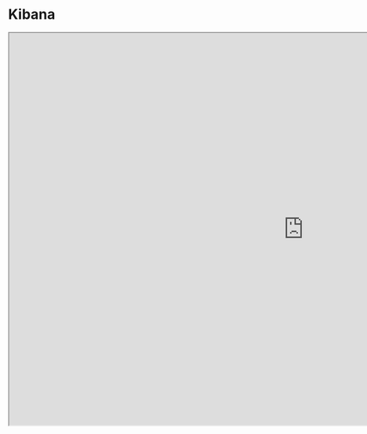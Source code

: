 # Kibana
<iframe src="https://kibanaftransaction-itauproduction.zflow.com.br/s/icarros/app/kibana#/dashboard/c728cb30-833b-11ea-8174-357bbb06fd4b?embed=true&_g=(filters:!(('$state':(store:globalState),meta:(alias:!n,disabled:!f,index:'004ced60-42a5-11ea-8fb1-21598fa682b7',key:oauthClient,negate:!f,params:(query:icarros),type:phrase),query:(match:(oauthClient:(query:icarros,type:phrase))))),refreshInterval:(pause:!f,value:10000),time:(from:now-7d,to:now))&_a=(description:'',filters:!(),fullScreenMode:!f,options:(hidePanelTitles:!f,useMargins:!t),panels:!((embeddableConfig:(title:''),gridData:(h:9,i:'9ea9de00-45e7-4724-acbf-0328c568c347',w:13,x:0,y:0),id:'2642c1c0-8346-11ea-8174-357bbb06fd4b',panelIndex:'9ea9de00-45e7-4724-acbf-0328c568c347',type:visualization,version:'7.5.2'),(embeddableConfig:(),gridData:(h:9,i:'4db60000-a298-4740-87aa-7b9f3527ac7d',w:35,x:13,y:0),id:b7bf96b0-8345-11ea-8174-357bbb06fd4b,panelIndex:'4db60000-a298-4740-87aa-7b9f3527ac7d',type:visualization,version:'7.5.2'),(embeddableConfig:(title:'Tabela+Funil+Total'),gridData:(h:14,i:adde7d76-7127-4c72-b026-ef39d7aa5250,w:48,x:0,y:9),id:'7cd73420-8342-11ea-8174-357bbb06fd4b',panelIndex:adde7d76-7127-4c72-b026-ef39d7aa5250,title:'Tabela+Funil+Total',type:visualization,version:'7.5.2'),(embeddableConfig:(title:'Tabela+funil+CPF!'s+Unicos'),gridData:(h:12,i:'251e5c38-6cc6-4687-b5c7-e49629d709c8',w:48,x:0,y:23),id:'45e942a0-833d-11ea-8174-357bbb06fd4b',panelIndex:'251e5c38-6cc6-4687-b5c7-e49629d709c8',title:'Tabela+funil+CPF!'s+Unicos',type:visualization,version:'7.5.2'),(embeddableConfig:(title:'Tabela+Icarros+an%C3%A1lises+de+cr%C3%A9dito'),gridData:(h:15,i:fec8375d-0398-49e6-aa53-f335996df1ab,w:23,x:0,y:35),id:'45ea88e0-8342-11ea-8174-357bbb06fd4b',panelIndex:fec8375d-0398-49e6-aa53-f335996df1ab,title:'Tabela+Icarros+an%C3%A1lises+de+cr%C3%A9dito',type:visualization,version:'7.5.2'),(embeddableConfig:(title:'Tabela+Icarros+qualificadores'),gridData:(h:15,i:'8625c07a-af68-4a5d-9b86-d17485f0a847',w:25,x:23,y:35),id:'03ed9ca0-8344-11ea-8174-357bbb06fd4b',panelIndex:'8625c07a-af68-4a5d-9b86-d17485f0a847',title:'Tabela+Icarros+qualificadores',type:visualization,version:'7.5.2')),query:(language:kuery,query:''),timeRestore:!f,title:'Funil+Di%C3%A1rio+Icarros',viewMode:view)" height="800" width="1200"></iframe>
